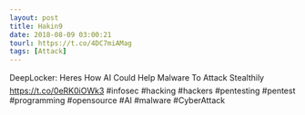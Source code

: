```yaml
---
layout: post
title: Hakin9
date: 2018-08-09 03:00:21
tourl: https://t.co/4DC7miAMag
tags: [Attack]
---
```

DeepLocker: Heres How AI Could Help Malware To Attack Stealthily https://t.co/0eRK0iOWk3   #infosec #hacking #hackers #pentesting #pentest #programming #opensource #AI #malware #CyberAttack